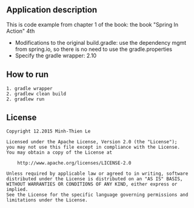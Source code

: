 ﻿## Application description
This is code example from chapter 1 of the book: the book "Spring In Action" 4th

- Modifications to the original build.gradle: use the dependency mgmt from spring.io, so there is no need to use the gradle.properties
- Specify the gradle wrapper: 2.10
	
## How to run
	1. gradle wrapper 
	2. gradlew clean build
	2. gradlew run
	
## License

    Copyright 12.2015 Minh-Thien Le

    Licensed under the Apache License, Version 2.0 (the "License");
    you may not use this file except in compliance with the License.
    You may obtain a copy of the License at

        http://www.apache.org/licenses/LICENSE-2.0

    Unless required by applicable law or agreed to in writing, software
    distributed under the License is distributed on an "AS IS" BASIS,
    WITHOUT WARRANTIES OR CONDITIONS OF ANY KIND, either express or implied.
    See the License for the specific language governing permissions and
    limitations under the License.
	